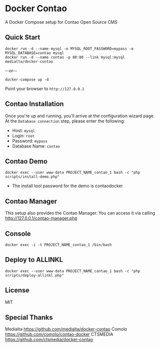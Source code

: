 Docker Contao
===

A Docker Compose setup for Contao Open Source CMS

Quick Start
---

```
docker run -d --name mysql -e MYSQL_ROOT_PASSWORD=mypass -e MYSQL_DATABASE=contao mysql
docker run -d --name contao -p 80:80 --link mysql:mysql medialta/docker-contao
```

--or--

```
docker-compose up -d
```

Point your browser to `http://127.0.0.1`

Contao Installation
---

Once you're up and running, you'll arrive at the configuration wizard page. At the `Database connection` step, please enter the following:

- Host: `mysql`
- Login: `root`
- Password: `mypass`
- Database Name: `contao`

Contao Demo
---

    docker exec --user www-data PROJECT_NAME_contao_1 bash -c "php scripts/install-demo.php"

* The install tool password for the demo is contaodocker

Contao Manager
---
This setup also provides the Contao Manager. You can access it via calling http://127.0.0.1/contao-manager.php

Console
---

    docker exec -i -t PROJECT_NAME_contao_1 /bin/bash

Deploy to ALLINKL
---

    docker exec --user www-data PROJECT_NAME_contao_1 bash -c "php scripts/deploy-allinkl.php"

License
---

MIT

Special Thanks
--------------

Medialta https://github.com/medialta/docker-contao
Comolo https://github.com/comolo/contao-docker
CTSMEDIA https://github.com/ctsmedia/docker-contao

